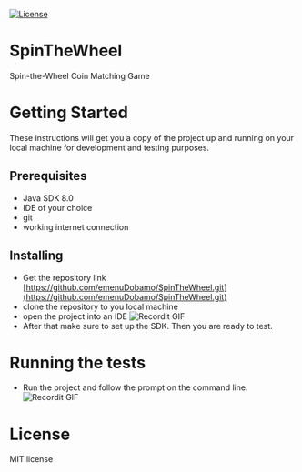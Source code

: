[![License](http://img.shields.io/:license-mit-blue.svg?style=flat-square)](http://badges.mit-license.org) 
# SpinTheWheel
Spin-the-Wheel Coin Matching Game


# Getting Started
These instructions will get you a copy of the project up and running on your local machine for development and testing purposes. 
## Prerequisites
- Java SDK 8.0
- IDE of your choice
- git
- working internet connection

## Installing
- Get the repository link [https://github.com/emenuDobamo/SpinTheWheel.git](https://github.com/emenuDobamo/SpinTheWheel.git)
- clone the repository to you local machine 
- open the project into an IDE
![Recordit GIF](http://recordit.co/qzpnF0QIl2.gif)
- After that make sure to set up the SDK. Then you are ready to test.


# Running the tests
- Run the project and follow the prompt on the command line.
![Recordit GIF](http://g.recordit.co/jvhNQaAUay.gif)

# License
MIT license
